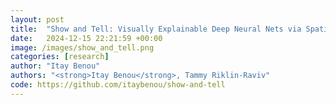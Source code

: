 ```yaml
---
layout: post
title:  "Show and Tell: Visually Explainable Deep Neural Nets via Spatially-Aware Concept Bottleneck Models‏"
date:   2024-12-15 22:21:59 +00:00
image: /images/show_and_tell.png
categories: [research]
author: "Itay Benou"
authors: "<strong>Itay Benou</strong>, Tammy Riklin-Raviv"
code: https://github.com/itaybenou/show-and-tell
---
```

